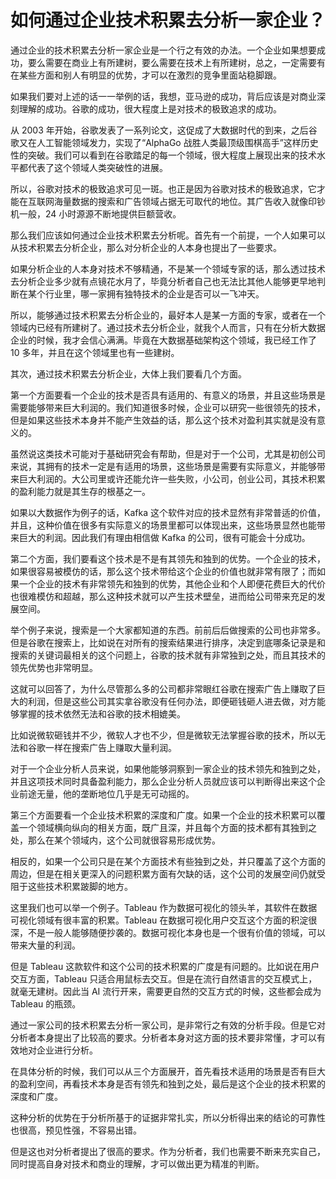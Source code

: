 



# 如何通过企业技术积累去分析一家企业？

通过企业的技术积累去分析一家企业是一个行之有效的办法。一个企业如果想要成功，要么需要在商业上有所建树，要么需要在技术上有所建树，总之，一定需要有在某些方面和别人有明显的优势，才可以在激烈的竞争里面站稳脚跟。

如果我们要对上述的话一一举例的话，我想，亚马逊的成功，背后应该是对商业深刻理解的成功。谷歌的成功，很大程度上是对技术的极致追求的成功。

从 2003 年开始，谷歌发表了一系列论文，这促成了大数据时代的到来，之后谷歌又在人工智能领域发力，实现了“AlphaGo 战胜人类最顶级围棋高手”这样历史性的突破。我们可以看到在谷歌踏足的每一个领域，很大程度上展现出来的技术水平都代表了这个领域人类突破性的进展。

所以，谷歌对技术的极致追求可见一斑。也正是因为谷歌对技术的极致追求，它才能在互联网海量数据的搜索和广告领域占据无可取代的地位。其广告收入就像印钞机一般，24 小时源源不断地提供巨额营收。

那么我们应该如何通过企业技术积累去分析呢。首先有一个前提，一个人如果可以从技术积累去分析企业，那么对分析企业的人本身也提出了一些要求。

如果分析企业的人本身对技术不够精通，不是某一个领域专家的话，那么透过技术去分析企业多少就有点镜花水月了，毕竟分析者自己也无法比其他人能够更早地判断在某个行业里，哪一家拥有独特技术的企业是否可以一飞冲天。

所以，能够通过技术积累去分析企业的，最好本人是某一方面的专家，或者在一个领域内已经有所建树了。通过技术去分析企业，就我个人而言，只有在分析大数据企业的时候，我才会信心满满。毕竟在大数据基础架构这个领域，我已经工作了 10 多年，并且在这个领域里也有一些建树。

其次，通过技术积累去分析企业，大体上我们要看几个方面。

第一个方面要看一个企业的技术是否具有适用的、有意义的场景，并且这些场景是需要能够带来巨大利润的。我们知道很多时候，企业可以研究一些很领先的技术，但是如果这些技术本身并不能产生效益的话，那么这个技术对盈利其实就是没有意义的。

虽然说这类技术可能对于基础研究会有帮助，但是对于一个公司，尤其是初创公司来说，其拥有的技术一定是有适用的场景，这些场景是需要有实际意义，并能够带来巨大利润的。大公司里或许还能允许一些失败，小公司，创业公司，其技术积累的盈利能力就是其生存的根基之一。

如果以大数据作为例子的话，Kafka 这个软件对应的技术显然有非常普适的价值，并且，这种价值在很多有实际意义的场景里都可以体现出来，这些场景显然也能带来巨大的利润。因此我们有理由相信做 Kafka 的公司，很有可能会十分成功。

第二个方面，我们要看这个技术是不是有其领先和独到的优势。一个企业的技术，如果很容易被模仿的话，那么这个技术带给这个企业的价值也就非常有限了；而如果一个企业的技术有非常领先和独到的优势，其他企业和个人即便花费巨大的代价也很难模仿和超越，那么这种技术就可以产生技术壁垒，进而给公司带来充足的发展空间。

举个例子来说，搜索是一个大家都知道的东西。前前后后做搜索的公司也非常多。但是谷歌在搜索上，比如说在对所有的搜索结果进行排序，决定到底哪条记录是和搜索的关键词最相关的这个问题上，谷歌的技术就有非常独到之处，而且其技术的领先优势也非常明显。

这就可以回答了，为什么尽管那么多的公司都非常眼红谷歌在搜索广告上赚取了巨大的利润，但是这些公司其实拿谷歌没有任何办法，即便砸钱砸人进去做，对方能够掌握的技术依然无法和谷歌的技术相媲美。

比如说微软砸钱并不少，微软人才也不少，但是微软无法掌握谷歌的技术，所以无法和谷歌一样在搜索广告上赚取大量利润。

对于一个企业分析人员来说，如果他能够洞察到一家企业的技术领先和独到之处，并且这项技术同时具备盈利能力，那么企业分析人员就应该可以判断得出来这个企业前途无量，他的垄断地位几乎是无可动摇的。

第三个方面要看一个企业技术积累的深度和广度。如果一个企业的技术积累可以覆盖一个领域横向纵向的相关方面，既广且深，并且每个方面的技术都有其独到之处，那么在某个领域内，这个公司就很容易形成优势。

相反的，如果一个公司只是在某个方面技术有些独到之处，并只覆盖了这个方面的周边，但是在相关更深入的问题积累方面有欠缺的话，这个公司的发展空间仍就受阻于这些技术积累跛脚的地方。

这里我们也可以举一个例子。Tableau 作为数据可视化的领头羊，其软件在数据可视化领域有很丰富的积累。Tableau 在数据可视化用户交互这个方面的积淀很深，不是一般人能够随便抄袭的。数据可视化本身也是一个很有价值的领域，可以带来大量的利润。

但是 Tableau 这款软件和这个公司的技术积累的广度是有问题的。比如说在用户交互方面，Tableau 只适合用鼠标去交互。但是在流行自然语言的交互模式上，就毫无建树。因此当 AI 流行开来，需要更自然的交互方式的时候，这些都会成为 Tableau 的瓶颈。

通过一家公司的技术积累去分析一家公司，是非常行之有效的分析手段。但是它对分析者本身提出了比较高的要求。分析者本身对这方面的技术要非常懂，才可以有效地对企业进行分析。

在具体分析的时候，我们可以从三个方面展开，首先看技术适用的场景是否有巨大的盈利空间，再看技术本身是否有领先和独到之处，最后是这个企业的技术积累的深度和广度。

这种分析的优势在于分析所基于的证据非常扎实，所以分析得出来的结论的可靠性也很高，预见性强，不容易出错。

但是这也对分析者提出了很高的要求。作为分析者，我们也需要不断来充实自己，同时提高自身对技术和商业的理解，才可以做出更为精准的判断。











































